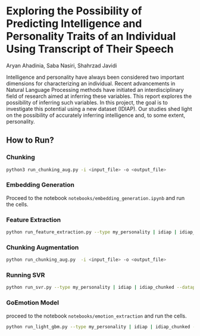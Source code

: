 # Exploring the Possibility of Predicting Intelligence and Personality Traits of an Individual Using Transcript of Their Speech

Aryan Ahadinia, Saba Nasiri, Shahrzad Javidi

Intelligence and personality have always been considered two important dimensions for characterizing an individual. Recent advancements in Natural Language Processing methods have initiated an interdisciplinary field of research aimed at inferring these variables. This report explores the possibility of inferring such variables. In this project, the goal is to investigate this potential using a new dataset (IDIAP). Our studies shed light on the possibility of accurately inferring intelligence and, to some extent, personality.

## How to Run?

### Chunking

```bash
python3 run_chunking_aug.py -i <input_file> -o <output_file>
```

### Embedding Generation

Proceed to the notebook `notebooks/embedding_generation.ipynb` and run the cells.

### Feature Extraction

```bash
python run_feature_extraction.py --type my_personality | idiap | idiap_chunked --datapath <path_to_data> --output_path_NRC <path_to_output> --output_path_NRC_VAD <path_to_output> --output_path_readability <path_to_output> --output_path_LIWC <path_to_output> --output_path <path_to_output> --target_path <path_to_output>
```

### Chunking Augmentation

```bash
python run_chunking_aug.py  -i <input_file> -o <output_file>
```

### Running SVR

```bash
python run_svr.py --type my_personality | idiap | idiap_chunked --datapath_features <path_to_data> --datapath_targets .<path_to_targets> --target <name_of_the_target_col> --features embeddings | psycological | combined -- datapath_features2 <only_for_combined>
```

### GoEmotion Model

proceed to the notebook `notebooks/emotion_extraction` and run the cells.

```bash
python run_light_gbm.py --type my_personality | idiap | idiap_chunked --datapath_features <path_to_data> --datapath_targets .<path_to_targets> --target <name_of_the_target_col> --features embeddings | psycological | combined -- datapath_features2 <only_for_combined>
```
